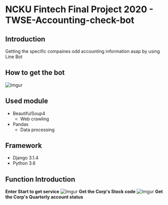 # NCKU Fintech Final Project 2020 - TWSE-Accounting-check-bot
## Introduction
Getting the specific compaines odd accounting information asap by using Line Bot
## How to get the bot
![Imgur](https://i.imgur.com/LuM5XJf.png)
## Used module
- BeautifulSoup4
  - Web crawling
- Pandas
  - Data processing
## Framework
- Django 3.1.4
- Python 3.6
## Function Introduction
**Enter Start to get service**
![Imgur](https://i.imgur.com/NAB2AC6.jpg)
**Get the Corp's Stock code**
![Imgur](https://i.imgur.com/da7Ky0N.jpg)
**Get the Corp's Quarterly account status**
